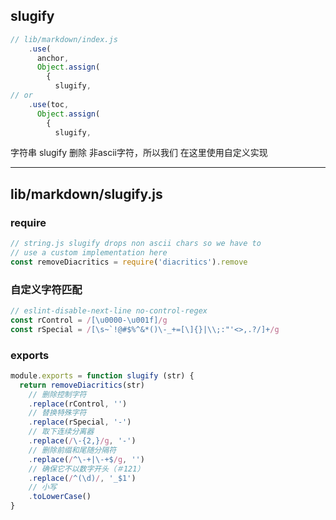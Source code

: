 ## slugify

``` js
// lib/markdown/index.js
    .use(
      anchor,
      Object.assign(
        {
          slugify,
// or
    .use(toc,
      Object.assign(
        {
          slugify,          
```

字符串 slugify 删除 非ascii字符，所以我们
在这里使用自定义实现

---

<!-- START doctoc -->
<!-- END doctoc -->

## lib/markdown/slugify.js

### require

``` js
// string.js slugify drops non ascii chars so we have to
// use a custom implementation here
const removeDiacritics = require('diacritics').remove

```

### 自定义字符匹配
``` js
// eslint-disable-next-line no-control-regex
const rControl = /[\u0000-\u001f]/g
const rSpecial = /[\s~`!@#$%^&*()\-_+=[\]{}|\\;:"'<>,.?/]+/g

```

### exports
``` js
module.exports = function slugify (str) {
  return removeDiacritics(str)
    // 删除控制字符
    .replace(rControl, '')
    // 替换特殊字符
    .replace(rSpecial, '-')
    // 取下连续分离器
    .replace(/\-{2,}/g, '-')
    // 删除前缀和尾随分隔符
    .replace(/^\-+|\-+$/g, '')
    // 确保它不以数字开头（＃121）
    .replace(/^(\d)/, '_$1')
    // 小写
    .toLowerCase()
}

```